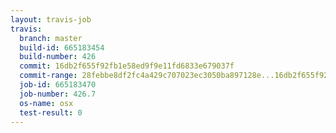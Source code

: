 ```yaml
---
layout: travis-job
travis:
  branch: master
  build-id: 665183454
  build-number: 426
  commit: 16db2f655f92fb1e58ed9f9e11fd6833e679037f
  commit-range: 28febbe8df2fc4a429c707023ec3050ba897128e...16db2f655f92fb1e58ed9f9e11fd6833e679037f
  job-id: 665183470
  job-number: 426.7
  os-name: osx
  test-result: 0
---
```

